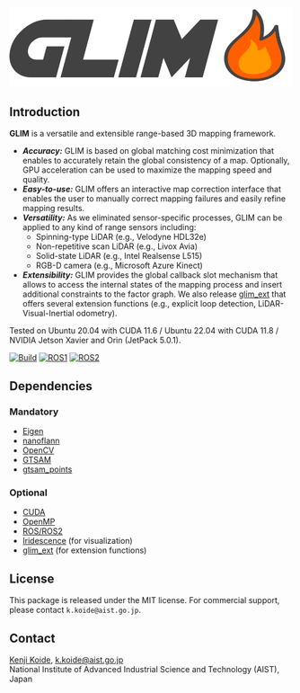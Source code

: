 ![GLIM](docs/assets/logo2.png "GLIM Logo")

## Introduction

**GLIM** is a versatile and extensible range-based 3D mapping framework.

- ***Accuracy:*** GLIM is based on global matching cost minimization that enables to accurately retain the global consistency of a map. Optionally, GPU acceleration can be used to maximize the mapping speed and quality.
- ***Easy-to-use:*** GLIM offers an interactive map correction interface that enables the user to manually correct mapping failures and easily refine mapping results.
- ***Versatility:*** As we eliminated sensor-specific processes, GLIM can be applied to any kind of range sensors including:
  - Spinning-type LiDAR (e.g., Velodyne HDL32e)
  - Non-repetitive scan LiDAR (e.g., Livox Avia)
  - Solid-state LiDAR (e.g., Intel Realsense L515)
  - RGB-D camera (e.g., Microsoft Azure Kinect)
- ***Extensibility:*** GLIM provides the global callback slot mechanism that allows to access the internal states of the mapping process and insert additional constraints to the factor graph. We also release [glim_ext](https://github.com/koide3/glim_ext) that offers several extension functions (e.g., explicit loop detection, LiDAR-Visual-Inertial odometry).

Tested on Ubuntu 20.04 with CUDA 11.6 / Ubuntu 22.04 with CUDA 11.8 / NVIDIA Jetson Xavier and Orin (JetPack 5.0.1).

[![Build](https://github.com/koide3/glim/actions/workflows/build.yml/badge.svg)](https://github.com/koide3/glim/actions/workflows/build.yml)
[![ROS1](https://github.com/koide3/glim_ros1/actions/workflows/docker_push.yml/badge.svg)](https://github.com/koide3/glim_ros1/actions/workflows/docker_push.yml)
[![ROS2](https://github.com/koide3/glim_ros2/actions/workflows/docker_push.yml/badge.svg)](https://github.com/koide3/glim_ros2/actions/workflows/docker_push.yml)

## Dependencies
### Mandatory
- [Eigen](https://eigen.tuxfamily.org/index.php)
- [nanoflann](https://github.com/jlblancoc/nanoflann)
- [OpenCV](https://opencv.org/)
- [GTSAM](https://github.com/borglab/gtsam)
- [gtsam_points](https://github.com/koide3/gtsam_points)

### Optional
- [CUDA](https://developer.nvidia.com/cuda-toolkit)
- [OpenMP](https://www.openmp.org/)
- [ROS/ROS2](https://www.ros.org/)
- [Iridescence](https://github.com/koide3/iridescence) (for visualization)
- [glim_ext](https://github.com/koide3/glim_ext) (for extension functions)

## License

This package is released under the MIT license. For commercial support, please contact ```k.koide@aist.go.jp```.

## Contact
[Kenji Koide](https://staff.aist.go.jp/k.koide/), k.koide@aist.go.jp  
National Institute of Advanced Industrial Science and Technology (AIST), Japan

